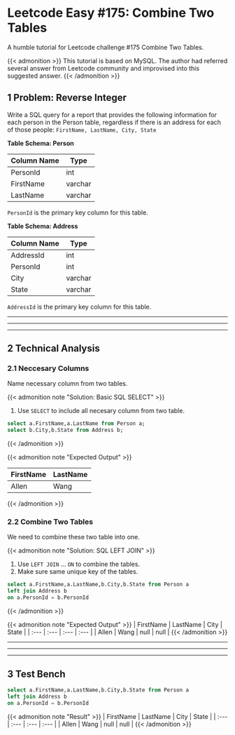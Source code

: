 # Leetcode Easy #175: Combine Two Tables


A humble tutorial for Leetcode challenge #175 Combine Two Tables.

<!--more-->

{{< admonition >}}
This tutorial is based on MySQL. The author had referred several answer from Leetcode community and improvised into this suggested answer.
{{< /admonition >}}


## 1 Problem: Reverse Integer

Write a SQL query for a report that provides the following information for each person in the Person table, regardless if there is an address for each of those people:
`FirstName, LastName, City, State`

**Table Schema: Person**

| Column Name | Type |
| --- | --- |
| PersonId | int |
| FirstName |  varchar |
| LastName | varchar |

`PersonId` is the primary key column for this table.

**Table Schema: Address**

| Column Name | Type |
| --- | --- |
| AddressId | int |
| PersonId |  int |
| City | varchar |
| State | varchar |

`AddressId` is the primary key column for this table.

---
---
---

## 2 Technical Analysis

### 2.1 Neccesary Columns

Name necessary column from two tables.

{{< admonition note "Solution: Basic SQL SELECT" >}}
1. Use `SELECT` to include all necesary column from two table.

``` sql
select a.FirstName,a.LastName from Person a;
select b.City,b.State from Address b;
```
{{< /admonition >}}

{{< admonition note "Expected Output" >}}

| FirstName | LastName |
| :--- | :--- |
| Allen | Wang |

{{< /admonition >}}


### 2.2 Combine Two Tables

We need to combine these two table into one.

{{< admonition note "Solution: SQL LEFT JOIN" >}}
1. Use `LEFT JOIN` ... `ON` to combine the tables.
2. Make sure same unique key of the tables.

``` sql
select a.FirstName,a.LastName,b.City,b.State from Person a
left join Address b
on a.PersonId = b.PersonId
```
{{< /admonition >}}

{{< admonition note "Expected Output" >}}
| FirstName | LastName | City | State |
| :--- | :--- | :--- | :--- |
| Allen | Wang | null | null |
{{< /admonition >}}

---
---
---

## 3 Test Bench

``` sql
select a.FirstName,a.LastName,b.City,b.State from Person a
left join Address b
on a.PersonId = b.PersonId
```

{{< admonition note "Result" >}}
| FirstName | LastName | City | State |
| :--- | :--- | :--- | :--- |
| Allen | Wang | null | null |
{{< /admonition >}}
